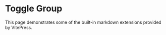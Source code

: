 # Toggle Group

This page demonstrates some of the built-in markdown extensions provided by VitePress.